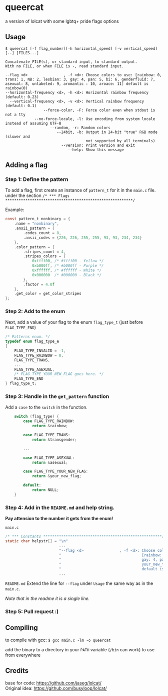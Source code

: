 # queercat
a version of lolcat with some lgbtq+ pride flags options

## Usage
`$ queercat [-f flag_number][-h horizontal_speed] [-v vertical_speed] [--] [FILES...]`  

```
Concatenate FILE(s), or standard input, to standard output.  
With no FILE, or when FILE is -, read standard input.

--flag <d>                , -f <d>: Choose colors to use: [rainbow: 0, trans: 1, NB: 2, lesbian: 3, gay: 4, pan: 5, bi: 6, genderfluid: 7, asexual: 8, unlabeled: 9, aromantic : 10, aroace: 11] default is rainbow(0)
--horizontal-frequency <d>, -h <d>: Horizontal rainbow frequency (default: 0.23)  
  --vertical-frequency <d>, -v <d>: Vertical rainbow frequency (default: 0.1)  
                 --force-color, -F: Force color even when stdout is not a tty  
             --no-force-locale, -l: Use encoding from system locale instead of assuming UTF-8  
                    --random, -r: Random colors  
                       --24bit, -b: Output in 24-bit "true" RGB mode (slower and
                                    not supported by all terminals)  
                         --version: Print version and exit  
                            --help: Show this message
```

## Adding a flag
### Step 1: Define the pattern
To add a flag, first create an instance of `pattern_t` for it in the `main.c` file.  
under the section `/* *** Flags *********************************************************/`

Example:
``` c
const pattern_t nonbinary = {
    .name = "nonbinary",
    .ansii_pattern = {
        .codes_count = 8,
        .ansii_codes = {226, 226, 255, 255, 93, 93, 234, 234}
    },
    .color_pattern = {
        .stripes_count = 4,
        .stripes_colors = {
            0xffff00, /* #ffff00 - Yellow */
            0xb000ff, /* #b000ff - Purple */
            0xffffff, /* #ffffff - White */
            0x000000  /* #000000 - Black */
        },
        .factor = 4.0f
    },
    .get_color = get_color_stripes
};
```

### Step 2: Add to the enum
Next, add a value of your flag to the enum `flag_type_t` (just before `FLAG_TYPE_END`)
``` c
/* Patterns enum. */
typedef enum flag_type_e
{
    FLAG_TYPE_INVALID = -1,
    FLAG_TYPE_RAINBOW = 0,
    FLAG_TYPE_TRANS,
    ...
    FLAG_TYPE_ASEXUAL,
    /* FLAG_TYPE_YOUR_NEW_FLAG goes here. */
    FLAG_TYPE_END
} flag_type_t;
```

### Step 3: Handle in the `get_pattern` function
Add a `case` to the `switch` in the function.
``` c
    switch (flag_type) {
        case FLAG_TYPE_RAINBOW:
            return &rainbow;

        case FLAG_TYPE_TRANS:
            return &transgender;

        ...

        case FLAG_TYPE_ASEXUAL:
            return &asexual;

        case FLAG_TYPE_YOUR_NEW_FLAG:
            return &your_new_flag;

        default:
            return NULL;
    }

```

### Step 4: Add in the `README.md` and help string.
**Pay attension to the number it gets from the enum!**

`main.c`
``` c
/* *** Constants *****************************************************/
static char helpstr[] = "\n"
                        ...
                        "--flag <d>                , -f <d>: Choose colors to use:\n"
                        "                                    [rainbow: 0, trans: 1, NB: 2, lesbian: 3, \n"
                        "                                    gay: 4, pan: 5, bi: 6, genderfluid: 7, asexual: 8, \n"
                        "                                    your_new_flag: 9]\n"
                        "                                    default is rainbow (0)\n"
                        ...
```

`README.md`
Extend the line for `--flag` under `Usage` the same way as in the `main.c`.

*Note that in the readme it is a single line.*

### Step 5: Pull request :)

## Compiling
to compile with gcc: `$ gcc main.c -lm -o queercat`  

add the binary to a directory in your `PATH` variable (`/bin` can work) to use from everywhere

## Credits
base for code: <https://github.com/jaseg/lolcat/>  
Original idea: <https://github.com/busyloop/lolcat/>
